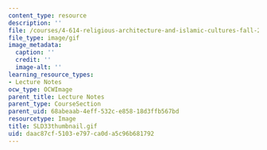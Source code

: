 ```yaml
---
content_type: resource
description: ''
file: /courses/4-614-religious-architecture-and-islamic-cultures-fall-2002/daac87cf5103e797ca0da5c96b681792_SLD33thumbnail.gif
file_type: image/gif
image_metadata:
  caption: ''
  credit: ''
  image-alt: ''
learning_resource_types:
- Lecture Notes
ocw_type: OCWImage
parent_title: Lecture Notes
parent_type: CourseSection
parent_uid: 68abeaab-4eff-532c-e858-18d3ffb567bd
resourcetype: Image
title: SLD33thumbnail.gif
uid: daac87cf-5103-e797-ca0d-a5c96b681792
---
```

